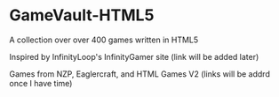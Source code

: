 # GameVault-HTML5
A collection over over 400 games written in HTML5

Inspired by InfinityLoop's InfinityGamer site (link will be added later)

Games from NZP, Eaglercraft, and HTML Games V2 (links will be addrd once I have time)